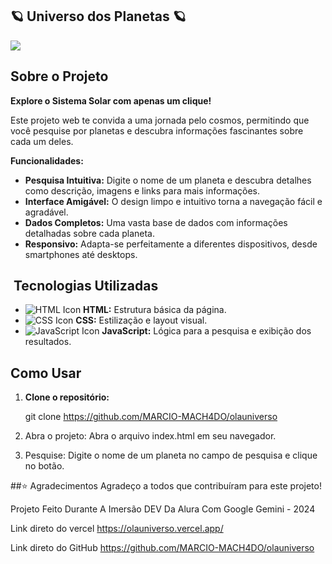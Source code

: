 ## 🪐 Universo dos Planetas 🪐

![](https://media.tenor.com/aGwCdl0YdAMAAAAi/astronauta-moon.gif)

##  Sobre o Projeto

**Explore o Sistema Solar com apenas um clique!** 

Este projeto web te convida a uma jornada pelo cosmos, permitindo que você pesquise por planetas e descubra informações fascinantes sobre cada um deles. 

**Funcionalidades:**
* **Pesquisa Intuitiva:** Digite o nome de um planeta e descubra detalhes como descrição, imagens e links para mais informações.
* **Interface Amigável:** O design limpo e intuitivo torna a navegação fácil e agradável.
* **Dados Completos:** Uma vasta base de dados com informações detalhadas sobre cada planeta.
* **Responsivo:** Adapta-se perfeitamente a diferentes dispositivos, desde smartphones até desktops.


## ️ Tecnologias Utilizadas
*  ![HTML Icon](https://img.icons8.com/color/48/000000/html-5.png) **HTML:** Estrutura básica da página.
*  ![CSS Icon](https://img.icons8.com/color/48/000000/css3.png) **CSS:** Estilização e layout visual.
*  ![JavaScript Icon](https://img.icons8.com/color/48/000000/javascript.png) **JavaScript:** Lógica para a pesquisa e exibição dos resultados.




## Como Usar

1. **Clone o repositório:** 
   
   git clone https://github.com/MARCIO-MACH4DO/olauniverso

2. Abra o projeto: Abra o arquivo index.html em seu navegador.

3. Pesquise: Digite o nome de um planeta no campo de pesquisa e clique no botão.




##⭐️ Agradecimentos
Agradeço a todos que contribuíram para este projeto!

Projeto Feito Durante A Imersão DEV Da Alura Com Google Gemini - 2024


Link direto do vercel https://olauniverso.vercel.app/

Link direto do GitHub https://github.com/MARCIO-MACH4DO/olauniverso



